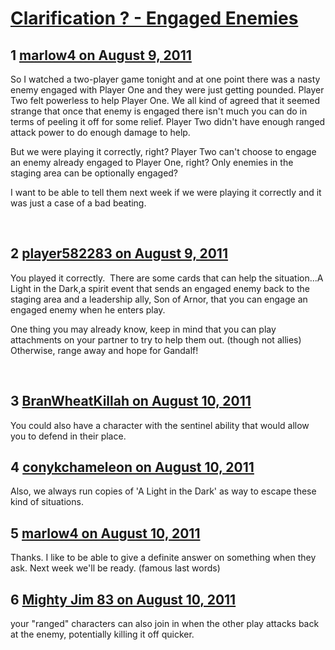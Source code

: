 # [Clarification ? - Engaged Enemies](https://community.fantasyflightgames.com/topic/51268-clarification-engaged-enemies/)

## 1 [marlow4 on August 9, 2011](https://community.fantasyflightgames.com/topic/51268-clarification-engaged-enemies/?do=findComment&comment=511971)

So I watched a two-player game tonight and at one point there was a nasty enemy engaged with Player One and they were just getting pounded. Player Two felt powerless to help Player One. We all kind of agreed that it seemed strange that once that enemy is engaged there isn't much you can do in terms of peeling it off for some relief. Player Two didn't have enough ranged attack power to do enough damage to help.

But we were playing it correctly, right? Player Two can't choose to engage an enemy already engaged to Player One, right? Only enemies in the staging area can be optionally engaged?

I want to be able to tell them next week if we were playing it correctly and it was just a case of a bad beating.

 

## 2 [player582283 on August 9, 2011](https://community.fantasyflightgames.com/topic/51268-clarification-engaged-enemies/?do=findComment&comment=511993)

You played it correctly.  There are some cards that can help the situation...A Light in the Dark,a spirit event that sends an engaged enemy back to the staging area and a leadership ally, Son of Arnor, that you can engage an engaged enemy when he enters play. 

One thing you may already know, keep in mind that you can play attachments on your partner to try to help them out. (though not allies)  Otherwise, range away and hope for Gandalf!

 

## 3 [BranWheatKillah on August 10, 2011](https://community.fantasyflightgames.com/topic/51268-clarification-engaged-enemies/?do=findComment&comment=512047)

You could also have a character with the sentinel ability that would allow you to defend in their place.

## 4 [conykchameleon on August 10, 2011](https://community.fantasyflightgames.com/topic/51268-clarification-engaged-enemies/?do=findComment&comment=512049)

Also, we always run copies of 'A Light in the Dark' as way to escape these kind of situations.

## 5 [marlow4 on August 10, 2011](https://community.fantasyflightgames.com/topic/51268-clarification-engaged-enemies/?do=findComment&comment=512061)

Thanks. I like to be able to give a definite answer on something when they ask. Next week we'll be ready. (famous last words)

## 6 [Mighty Jim 83 on August 10, 2011](https://community.fantasyflightgames.com/topic/51268-clarification-engaged-enemies/?do=findComment&comment=512104)

your "ranged" characters can also join in when the other play attacks back at the enemy, potentially killing it off quicker.

